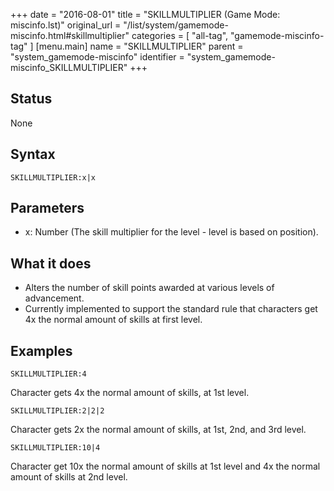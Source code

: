 +++
date = "2016-08-01"
title = "SKILLMULTIPLIER (Game Mode: miscinfo.lst)"
original_url = "/list/system/gamemode-miscinfo.html#skillmultiplier"
categories = [ "all-tag", "gamemode-miscinfo-tag" ]
[menu.main]
    name = "SKILLMULTIPLIER"
    parent = "system_gamemode-miscinfo"
    identifier = "system_gamemode-miscinfo_SKILLMULTIPLIER"
+++

## Status

None

## Syntax

`SKILLMULTIPLIER:x|x`

## Parameters

-   x: Number (The skill multiplier for the level -
    level is based on position).



What it does
------------

-   Alters the number of skill points awarded at various levels
    of advancement.
-   Currently implemented to support the standard rule that characters
    get 4x the normal amount of skills at first level.

Examples
--------

`SKILLMULTIPLIER:4`

Character gets 4x the normal amount of skills, at 1st level.

`SKILLMULTIPLIER:2|2|2`

Character gets 2x the normal amount of skills, at 1st, 2nd, and 3rd
level.

`SKILLMULTIPLIER:10|4`

Character get 10x the normal amount of skills at 1st level and 4x the
normal amount of skills at 2nd level.

